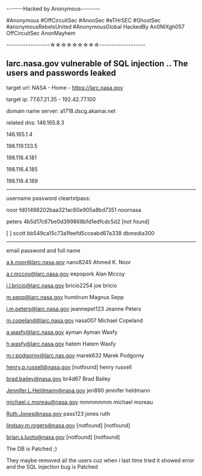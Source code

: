 -------Hacked by Anonymous--------

#Anonymous #OffCircuitSec  #AnonSec #eTHrSEC #GhostSec #anonymousRebelsUnited  #AnonymousGlobal
HackedBy An0NIXgh057 OffCircuitSec  AnonMayhem 

------------------☆☆☆☆☆☆☆☆☆-------------------

larc.nasa.gov vulnerable of SQL injection .. The users and passwords leaked 
-------------------------------- 
target url: NASA - Home - https://larc.nasa.gov 

target ip: 77.67.21.35 - 192.42.77.100 

domain name server: a1718.dscg.akamai.net 

related dns: 146.165.8.3 

146.165.1.4 

198.119.133.5 

198.116.4.181 

198.116.4.185 

198.116.4.189 
_________________________________
username password cleartxtpass: 

noor fd01498202baa321ac60e905a8bd7351 noornasa 

peters 4b5d17c67be0d399868bfd1edfcdc5d2 [not found] 

[  ] scott bb549ca15c73a1feefd5cceabd67a338 dbmedia300 

__________________________
email password and full name 

a.k.noor@larc.nasa.gov nano8245 Ahmed K. Noor 

a.r.mccoy@larc.nasa.gov eepopork Alan Mccoy 

j.l.bricio@larc.nasa.gov bricio2254 joe bricio 

m.sepp@larc.nasa.gov humtirum Magnus Sepp 

j.m.peters@larc.nasa.gov jeannepet123 Jeanne Peters 

m.copeland@larc.nasa.gov nasa007 Michael Copeland 

a.wasfy@larc.nasa.gov ayman Ayman Wasfy 

h.wasfy@larc.nasa.gov hatem Hatem Wasfy 

m.r.podgorny@larc.nas.gov marek632 Marek Podgorny 

henry.p.russell@nasa.gov [notfound] henry russell 

brad.bailey@nasa.gov br4d67 Brad Bailey 

Jennifer.L.Heldmann@nasa.gov jen890 jennifer heldmann 

michael.c.moreau@nasa.gov mmmmmmm michael moreau 

Ruth.Jones@nasa.gov pass123 jones ruth 

lindsay.m.rogers@nasa.gov [notfound] [notfound] 

brian.s.luoto@nasa.gov [notfound] [notfound] 

 

The DB is Patched ;) 

They maybe removed all the users cuz when i last time tried it showed error and the SQL injection bug is Patched
